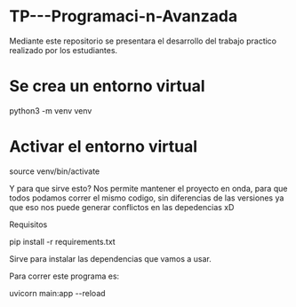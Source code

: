 # TP---Programaci-n-Avanzada
Mediante este repositorio se presentara el desarrollo del trabajo practico realizado por los estudiantes.


# Se crea un entorno virtual
python3 -m venv venv

# Activar el entorno virtual
source venv/bin/activate

Y para que sirve esto?
Nos permite mantener el proyecto en onda, para que todos podamos correr el mismo codigo, sin diferencias de las versiones ya que eso nos puede generar conflictos en las depedencias xD


Requisitos

pip install -r requirements.txt

Sirve para instalar las dependencias que vamos a usar.

Para correr este programa es:

uvicorn main:app --reload


